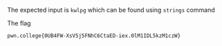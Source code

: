 The expected input is `kwlpg` which can be found using `strings` command 

The flag 

    pwn.college{0UB4FW-XsV5j5FNhC6CtaED-iex.0lM1IDL5kzM1czW} 
